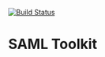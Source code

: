 [![Build Status](https://travis-ci.com/xz64/saml-toolkit.svg?branch=master)](https://travis-ci.com/xz64/saml-toolkit)

# SAML Toolkit
